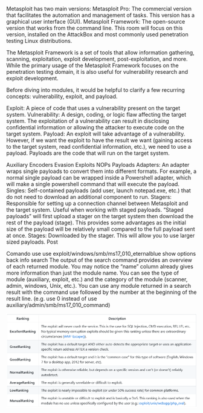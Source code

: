 Metasploit has two main versions:
  Metasploit Pro: The commercial version that facilitates the automation and management of tasks. This version has a graphical user interface (GUI).
  Metasploit Framework: The open-source version that works from the command line. This room will focus on this version, installed on the AttackBox and most commonly used penetration testing Linux distributions.

  The Metasploit Framework is a set of tools that allow information gathering, scanning, exploitation, exploit development, post-exploitation, and more. 
  While the primary usage of the Metasploit Framework focuses on the penetration testing domain, it is also useful for vulnerability research and exploit development.

Before diving into modules, it would be helpful to clarify a few recurring concepts: vulnerability, exploit, and payload.

Exploit: A piece of code that uses a vulnerability present on the target system.
Vulnerability: A design, coding, or logic flaw affecting the target system. The exploitation of a vulnerability can result in disclosing confidential information or allowing the attacker to execute code on the target system.
Payload: An exploit will take advantage of a vulnerability. However, if we want the exploit to have the result we want (gaining access to the target system, read confidential information, etc.), we need to use a payload. 
Payloads are the code that will run on the target system.

Auxiliary
Encoders
Evasion
Exploits
NOPs
Payloads
      Adapters: An adapter wraps single payloads to convert them into different formats. For example, a normal single payload can be wrapped inside a Powershell adapter, which will make a single powershell command that will execute the payload.
      Singles: Self-contained payloads (add user, launch notepad.exe, etc.) that do not need to download an additional component to run.
      Stagers: Responsible for setting up a connection channel between Metasploit and the target system. Useful when working with staged payloads. “Staged payloads” will first upload a stager on the target system then download the rest of the payload (stage). 
This provides some advantages as the initial size of the payload will be relatively small compared to the full payload sent at once.
      Stages: Downloaded by the stager. This will allow you to use larger sized payloads.
Post

Comando use
  use exploit/windows/smb/ms17_010_eternalblue
  show options
  back
  info
  search
    The output of the search command provides an overview of each returned module. You may notice the “name” column already gives more information than just the module name. 
You can see the type of module (auxiliary, exploit, etc.) and the category of the module (scanner, admin, windows, Unix, etc.). 
You can use any module returned in a search result with the command use followed by the number at the beginning of the result line. (e.g. use 0 instead of use auxiliary/admin/smb/ms17_010_command)

![](https://github.com/MC-19/Upgrade-Hub/blob/main/TryHackMe/Rooms/a88c8d37283878e01447853a68578deb.png)
